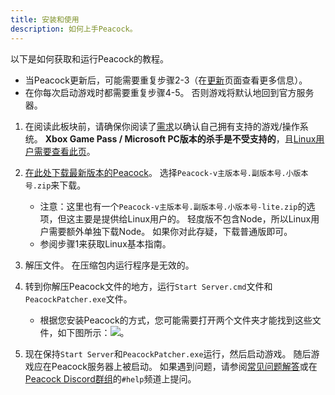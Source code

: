 ```yaml
---
title: 安装和使用
description: 如何上手Peacock。
---
```


以下是如何获取和运行Peacock的教程。

-   当Peacock更新后，可能需要重复步骤2-3（在[更新](./updating.md)页面查看更多信息）。
-   在你每次启动游戏时都需要重复步骤4-5。 否则游戏将默认地回到官方服务器。

1. 在阅读此板块前，请确保你阅读了[需求](./requirements.md)以确认自己拥有支持的游戏/操作系统。 **Xbox Game Pass / Microsoft PC版本的杀手是不受支持的**，且[Linux用户需要查看此页](../guides/./linux-setup.md)。

2. [在此处下载最新版本的Peacock](https://github.com/thepeacockproject/Peacock/releases/latest)。 选择`Peacock-v主版本号.副版本号.小版本号.zip`来下载。

    - 注意：这里也有一个`Peacock-v主版本号.副版本号.小版本号-lite.zip`的选项，但这主要是提供给Linux用户的。 轻度版不包含Node，所以Linux用户需要额外单独下载Node。 如果你对此存疑，下载普通版即可。
    - 参阅步骤1来获取Linux基本指南。

3. 解压文件。 在压缩包内运行程序是无效的。

4. 转到你解压Peacock文件的地方，运行`Start Server.cmd`文件和`PeacockPatcher.exe`文件。

    - 根据您安装Peacock的方式，您可能需要打开两个文件夹才能找到这些文件，如下图所示：![](/img/patcher_and_server.png)。

5. 现在保持`Start Server`和`PeacockPatcher.exe`运行，然后启动游戏。 随后游戏应在Peacock服务器上被启动。 如果遇到问题，请参阅[常见问题解答](./faq.md)或在[Peacock Discord群组](https://thepeacockproject.org/discord)的`#help`频道上提问。

